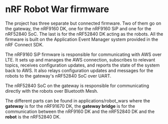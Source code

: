 # nRF Robot War firmware

The project has three separate but connected firmware. Two of them go on the gateway, the nRF9160 DK, one for the nRF9160 SiP and one for the nRF52840 SoC. The last is for the nRF52840 DK acting as the robots. All the firmware is built on the Application Event Manager system provided in the nRF Connect SDK.

The nRF9160 SiP firmware is responsible for communicating with AWS over LTE. It sets up and manages the AWS connection, subscribes to relevant topics, receives configuration updates, and reports the state of the system back to AWS. It also relays configuration updates and messages for the robots to the gateway's nRF52840 SoC over UART.

The nRF52840 SoC on the gateway is responsible for communicating directly with the robots over Bluetooth Mesh.

The different parts can be found in applications/robot_wars where the **gateway** is for the nRF91670 DK, the **gateway bridge** is for the communication between the nRF9160 DK and the nRF52840 DK and the **robot** is the nRF52840 DK.
